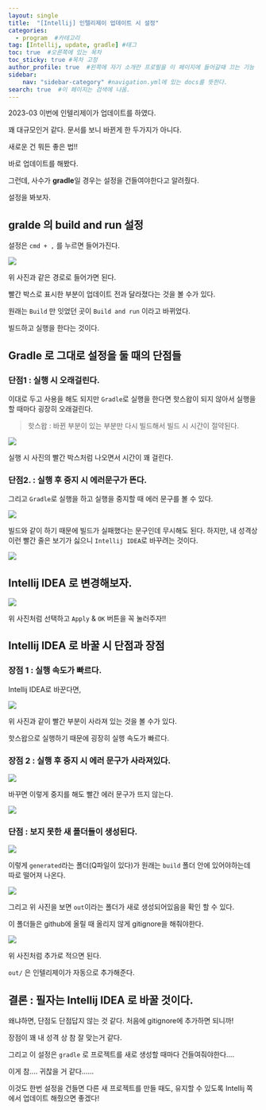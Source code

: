 ```yaml
---
layout: single
title:  "[Intellij] 인텔리제이 업데이트 시 설정"
categories: 
  - program  #카테고리
tag: [Intellij, update, gradle] #태그
toc: true  #오른쪽에 있는 목차
toc_sticky: true #목차 고정
author_profile: true  #왼쪽에 자기 소개란 프로필을 이 페이지에 들어갈때 끄는 기능
sidebar:
    nav: "sidebar-category" #navigation.yml에 있는 docs를 뜻한다.
search: true  #이 페이지는 검색에 나옴.
---
```


2023-03 이번에 인텔리제이가 업데이트를 하였다.

꽤 대규모인거 같다. 문서를 보니 바뀐게 한 두가지가 아니다.

새로운 건 뭐든 좋은 법!!

바로 업데이트를 해봤다.

그런데, 사수가 **gradle**일 경우는 설정을 건들여야한다고 알려줬다.

설정을 봐보자.

## gralde 의 build and run 설정 

설정은 `cmd + ,` 를 누르면 들어가진다.


![](/assets/images/2023-03/31/gradle1.png)

위 사진과 같은 경로로 들어가면 된다. 

빨간 박스로 표시한 부분이 업데이트 전과 달라졌다는 것을 볼 수가 있다.

원래는 `Build` 만 잇었던 곳이 `Build and run` 이라고 바뀌었다.

빌드하고 실행을 한다는 것이다.

## Gradle 로 그대로 설정을 둘 때의 단점들

### 단점1 : 실행 시 오래걸린다.

이대로 두고 사용을 해도 되지만 `Gradle`로 실행을 한다면 핫스왑이 되지 않아서 실행을 할 때마다 굉장히 오래걸린다.

> 핫스왑 : 바뀐 부분이 있는 부분만 다시 빌드해서 빌드 시 시간이 절약된다.

![](/assets/images/2023-03/31/gradle3.png)

실행 시 사진의 빨간 박스처럼 나오면서 시간이 꽤 걸린다.

### 단점2. : 실행 후 중지 시 에러문구가 뜬다.

그리고 `Gradle`로 실행을 하고 실행을 중지할 때 에러 문구를 볼 수 있다.

![](/assets/images/2023-03/31/gradle4.png)

빌드와 같이 하기 때문에 빌드가 실패했다는 문구인데 무시해도 된다. 하지만, 내 성격상 이런 빨간 줄은 보기가 싫으니 `Intellij IDEA`로 바꾸려는 것이다. 

![](/assets/images/2023-03/31/2.jpeg)

## Intellij IDEA 로 변경해보자.

![](/assets/images/2023-03/31/gradle2.png)

위 사진처럼 선택하고 `Apply` & `OK` 버튼을 꼭 눌러주자!!


## Intellij IDEA 로 바꿀 시 단점과 장점

### 장점 1 : 실행 속도가 빠르다.

Intellij IDEA로 바꾼다면,

![](/assets/images/2023-03/31/gradle5.png)

위 사진과 같이 빨간 부분이 사라져 있는 것을 볼 수가 있다.

핫스왑으로 실행하기 때문에 굉장히 실행 속도가 빠르다.

### 장점 2 : 실행 후 중지 시 에러 문구가 사라져있다. 

![](/assets/images/2023-03/31/gradle6.png)

바꾸면 이렇게 중지를 해도 빨간 에러 문구가 뜨지 않는다. 

![](/assets/images/2023-03/31/1.jpg)

### 단점 : 보지 못한 새 폴더들이 생성된다.


![](/assets/images/2023-03/31/gradle8.png)

이렇게 `generated`라는 폴더(Q파일이 있다)가 원래는 `build` 폴더 안에 있어야하는데 따로 떨어져 나온다.

![](/assets/images/2023-03/31/gradle7.png)

그리고 위 사진을 보면 `out`이라는 폴더가 새로 생성되어있음을 확인 할 수 있다.

이 폴더들은 github에 올릴 때 올리지 않게 gitignore을 해줘야한다.

![](/assets/images/2023-03/31/gradle9.png)

위 사진처럼 추가로 적으면 된다.

`out/` 은 인텔리제이가 자동으로 추가해준다.



## 결론 : 필자는 Intellij IDEA 로 바꿀 것이다.

왜냐하면, 단점도 단점답지 않는 것 같다. 처음에 gitignore에 추가하면 되니까! 

장점이 꽤 내 성격 상 참 잘 맞는거 같다.

그리고 이 설정은 `gradle` 로 프로젝트를 새로 생성할 때마다 건들여줘야한다....

이게 참.... 귀찮을 거 같다...... 

이것도 한번 설정을 건들면 다른 새 프로젝트를 만들 때도, 유지할 수 있도록 Intellij 쪽에서 업데이트 해줬으면 좋겠다!

